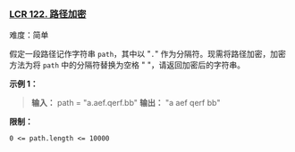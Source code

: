 ### [LCR 122. 路径加密](https://leetcode.cn/problems/ti-huan-kong-ge-lcof/)

难度：简单

假定一段路径记作字符串 `path`，其中以 "`.`" 作为分隔符。现需将路径加密，加密方法为将 `path` 中的分隔符替换为空格 " "，请返回加密后的字符串。

**示例 1：**

> **输入：** path = "a.aef.qerf.bb"
> **输出：** "a aef qerf bb"

**限制：**

`0 <= path.length <= 10000`
